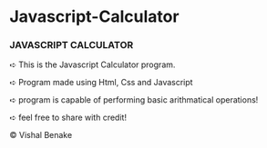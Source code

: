 # Javascript-Calculator

<h3>JAVASCRIPT CALCULATOR</h3>
<p>➪ This is the Javascript Calculator program.</p>
<p>➪ Program made using Html, Css and Javascript</p>
<p>➪ program is capable of performing basic arithmatical operations!</p>
<p>➪ feel free to share with credit!</p>
<p>&copy; Vishal Benake</p>